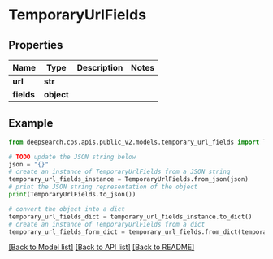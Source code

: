 # TemporaryUrlFields


## Properties

Name | Type | Description | Notes
------------ | ------------- | ------------- | -------------
**url** | **str** |  | 
**fields** | **object** |  | 

## Example

```python
from deepsearch.cps.apis.public_v2.models.temporary_url_fields import TemporaryUrlFields

# TODO update the JSON string below
json = "{}"
# create an instance of TemporaryUrlFields from a JSON string
temporary_url_fields_instance = TemporaryUrlFields.from_json(json)
# print the JSON string representation of the object
print(TemporaryUrlFields.to_json())

# convert the object into a dict
temporary_url_fields_dict = temporary_url_fields_instance.to_dict()
# create an instance of TemporaryUrlFields from a dict
temporary_url_fields_form_dict = temporary_url_fields.from_dict(temporary_url_fields_dict)
```
[[Back to Model list]](../README.md#documentation-for-models) [[Back to API list]](../README.md#documentation-for-api-endpoints) [[Back to README]](../README.md)


